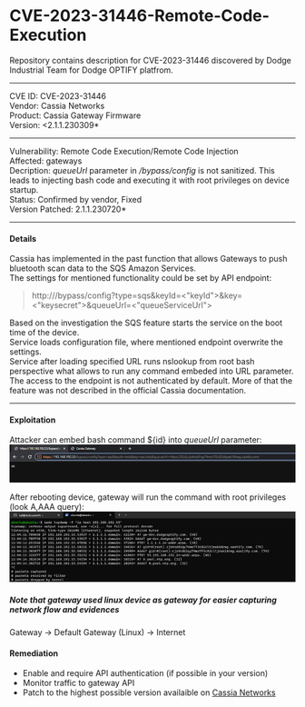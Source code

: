 # CVE-2023-31446-Remote-Code-Execution
Repository contains description for CVE-2023-31446 discovered by Dodge Industrial Team for Dodge OPTIFY platfrom.
___  
CVE ID: CVE-2023-31446  
Vendor: Cassia Networks    
Product: Cassia Gateway Firmware  
Version: <2.1.1.230309*
___
Vulnerability: Remote Code Execution/Remote Code Injection  
Affected: gateways  
Decription: *queueUrl* parameter in */bypass/config* is not sanitized. This leads to injecting bash code and executing it with root privileges on device startup.  
Status: Confirmed by vendor, Fixed  
Version Patched: 2.1.1.230720*
____
#### Details
Cassia has implemented in the past function that allows Gateways to push bluetooth scan data to the SQS Amazon Services.  
The settings for mentioned functionality could be set by API endpoint:
> http://<ip>/bypass/config?type=sqs&keyId=<"keyId">&key=<"keysecret">&queueUrl=<"queueServiceUrl">  

Based on the investigation the SQS feature starts the service on the boot time of the device.  
Service loads configuration file, where mentioned endpoint overwrite the settings.  
Service after loading specified URL runs nslookup from root bash perspective what allows to run any command embeded into URL parameter.  
The access to the endpoint is not authenticated by default. More of that the feature was not described in the official Cassia documentation.
____
#### Exploitation

Attacker can embed bash command ${id} into *queueUrl* parameter:
![query](img/1.png)  

After rebooting device, gateway will run the command with root privileges (look A,AAA query):
![capture](img/2.png)  

##### *Note that gateway used linux device as gateway for easier capturing network flow and evidences*
Gateway -> Default Gateway (Linux) -> Internet

#### Remediation
- Enable and require API authentication (if possible in your version)
- Monitor traffic to gateway API
- Patch to the highest possible version availaible on [Cassia Networks](https://www.cassianetworks.com/)